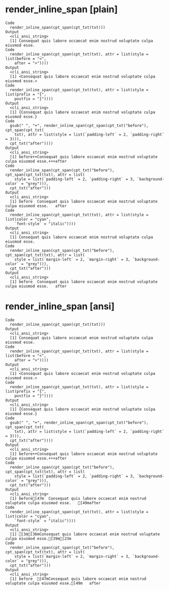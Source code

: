 # render_inline_span [plain]

    Code
      render_inline_span(cpt_span(cpt_txt(txt)))
    Output
      <cli_ansi_string>
      [1] Consequat quis labore occaecat enim nostrud voluptate culpa eiusmod esse.
    Code
      render_inline_span(cpt_span(cpt_txt(txt), attr = list(style = list(before = "<",
        after = ">"))))
    Output
      <cli_ansi_string>
      [1] <Consequat quis labore occaecat enim nostrud voluptate culpa eiusmod esse.>
    Code
      render_inline_span(cpt_span(cpt_txt(txt), attr = list(style = list(prefix = "{",
        postfix = "}"))))
    Output
      <cli_ansi_string>
      [1] {Consequat quis labore occaecat enim nostrud voluptate culpa eiusmod esse.}
    Code
      gsub(" ", "+", render_inline_span(cpt_span(cpt_txt("before"), cpt_span(cpt_txt(
        txt), attr = list(style = list(`padding-left` = 2, `padding-right` = 3))),
      cpt_txt("after"))))
    Output
      <cli_ansi_string>
      [1] before++Consequat quis labore occaecat enim nostrud voluptate culpa eiusmod esse.+++after
    Code
      render_inline_span(cpt_span(cpt_txt("before"), cpt_span(cpt_txt(txt), attr = list(
        style = list(`padding-left` = 2, `padding-right` = 3, `background-color` = "grey"))),
      cpt_txt("after")))
    Output
      <cli_ansi_string>
      [1] before  Consequat quis labore occaecat enim nostrud voluptate culpa eiusmod esse.   after
    Code
      render_inline_span(cpt_span(cpt_txt(txt), attr = list(style = list(color = "cyan",
        `font-style` = "italic"))))
    Output
      <cli_ansi_string>
      [1] Consequat quis labore occaecat enim nostrud voluptate culpa eiusmod esse.
    Code
      render_inline_span(cpt_span(cpt_txt("before"), cpt_span(cpt_txt(txt), attr = list(
        style = list(`margin-left` = 2, `margin-right` = 3, `background-color` = "grey"))),
      cpt_txt("after")))
    Output
      <cli_ansi_string>
      [1] before  Consequat quis labore occaecat enim nostrud voluptate culpa eiusmod esse.   after

# render_inline_span [ansi]

    Code
      render_inline_span(cpt_span(cpt_txt(txt)))
    Output
      <cli_ansi_string>
      [1] Consequat quis labore occaecat enim nostrud voluptate culpa eiusmod esse.
    Code
      render_inline_span(cpt_span(cpt_txt(txt), attr = list(style = list(before = "<",
        after = ">"))))
    Output
      <cli_ansi_string>
      [1] <Consequat quis labore occaecat enim nostrud voluptate culpa eiusmod esse.>
    Code
      render_inline_span(cpt_span(cpt_txt(txt), attr = list(style = list(prefix = "{",
        postfix = "}"))))
    Output
      <cli_ansi_string>
      [1] {Consequat quis labore occaecat enim nostrud voluptate culpa eiusmod esse.}
    Code
      gsub(" ", "+", render_inline_span(cpt_span(cpt_txt("before"), cpt_span(cpt_txt(
        txt), attr = list(style = list(`padding-left` = 2, `padding-right` = 3))),
      cpt_txt("after"))))
    Output
      <cli_ansi_string>
      [1] before++Consequat quis labore occaecat enim nostrud voluptate culpa eiusmod esse.+++after
    Code
      render_inline_span(cpt_span(cpt_txt("before"), cpt_span(cpt_txt(txt), attr = list(
        style = list(`padding-left` = 2, `padding-right` = 3, `background-color` = "grey"))),
      cpt_txt("after")))
    Output
      <cli_ansi_string>
      [1] before[47m  Consequat quis labore occaecat enim nostrud voluptate culpa eiusmod esse.   [49mafter
    Code
      render_inline_span(cpt_span(cpt_txt(txt), attr = list(style = list(color = "cyan",
        `font-style` = "italic"))))
    Output
      <cli_ansi_string>
      [1] [3m[36mConsequat quis labore occaecat enim nostrud voluptate culpa eiusmod esse.[39m[23m
    Code
      render_inline_span(cpt_span(cpt_txt("before"), cpt_span(cpt_txt(txt), attr = list(
        style = list(`margin-left` = 2, `margin-right` = 3, `background-color` = "grey"))),
      cpt_txt("after")))
    Output
      <cli_ansi_string>
      [1] before  [47mConsequat quis labore occaecat enim nostrud voluptate culpa eiusmod esse.[49m   after

